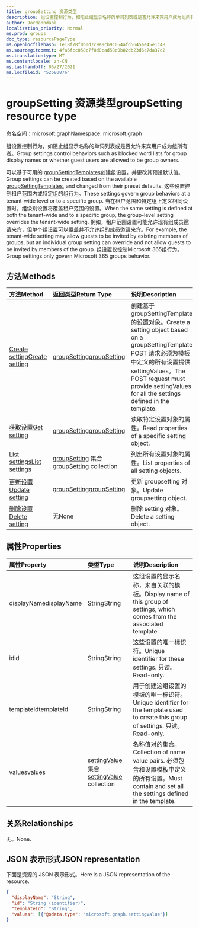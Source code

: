```yaml
---
title: groupSetting 资源类型
description: 组设置控制行为，如阻止组显示名称的单词列表或是否允许来宾用户成为组所有者。
author: Jordanndahl
localization_priority: Normal
ms.prod: groups
doc_type: resourcePageType
ms.openlocfilehash: 1e18f78f0b0d7c9e8cb9c054afd5645ae45e1c48
ms.sourcegitcommit: 4fa6fcc058c7f8d8cad58c0b82db23d6c7da37d2
ms.translationtype: MT
ms.contentlocale: zh-CN
ms.lasthandoff: 05/27/2021
ms.locfileid: "52680876"
---
```

# <a name="groupsetting-resource-type"></a><span data-ttu-id="faceb-103">groupSetting 资源类型</span><span class="sxs-lookup"><span data-stu-id="faceb-103">groupSetting resource type</span></span>

<span data-ttu-id="faceb-104">命名空间：microsoft.graph</span><span class="sxs-lookup"><span data-stu-id="faceb-104">Namespace: microsoft.graph</span></span>

<span data-ttu-id="faceb-105">组设置控制行为，如阻止组显示名称的单词列表或是否允许来宾用户成为组所有者。</span><span class="sxs-lookup"><span data-stu-id="faceb-105">Group settings control behaviors such as blocked word lists for group display names or whether guest users are allowed to be group owners.</span></span>

<span data-ttu-id="faceb-106">可以基于可用的 [groupSettingTemplates](groupsettingtemplate.md)创建组设置，并更改其预设默认值。</span><span class="sxs-lookup"><span data-stu-id="faceb-106">Group settings can be created based on the available [groupSettingTemplates](groupsettingtemplate.md), and changed from their preset defaults.</span></span> <span data-ttu-id="faceb-107">这些设置控制租户范围内或特定组的组行为。</span><span class="sxs-lookup"><span data-stu-id="faceb-107">These settings govern group behaviors at a tenant-wide level or to a specific group.</span></span> <span data-ttu-id="faceb-108">当在租户范围和特定组上定义相同设置时，组级别设置将覆盖租户范围的设置。</span><span class="sxs-lookup"><span data-stu-id="faceb-108">When the same setting is defined at both the tenant-wide and to a specific group, the group-level setting overrides the tenant-wide setting.</span></span>  <span data-ttu-id="faceb-109">例如，租户范围设置可能允许现有组成员邀请来宾，但单个组设置可以覆盖并不允许组的成员邀请来宾。</span><span class="sxs-lookup"><span data-stu-id="faceb-109">For example, the tenant-wide setting may allow guests to be invited by existing members of groups, but an individual group setting can override and not allow guests to be invited by members of the group.</span></span> <span data-ttu-id="faceb-110">组设置仅控制Microsoft 365组行为。</span><span class="sxs-lookup"><span data-stu-id="faceb-110">Group settings only govern Microsoft 365 groups behavior.</span></span>

## <a name="methods"></a><span data-ttu-id="faceb-111">方法</span><span class="sxs-lookup"><span data-stu-id="faceb-111">Methods</span></span>

| <span data-ttu-id="faceb-112">方法</span><span class="sxs-lookup"><span data-stu-id="faceb-112">Method</span></span> | <span data-ttu-id="faceb-113">返回类型</span><span class="sxs-lookup"><span data-stu-id="faceb-113">Return Type</span></span> | <span data-ttu-id="faceb-114">说明</span><span class="sxs-lookup"><span data-stu-id="faceb-114">Description</span></span> |
|:---------------|:--------|:----------|
|[<span data-ttu-id="faceb-115">Create setting</span><span class="sxs-lookup"><span data-stu-id="faceb-115">Create setting</span></span>](../api/groupsetting-post-groupsettings.md) | [<span data-ttu-id="faceb-116">groupSetting</span><span class="sxs-lookup"><span data-stu-id="faceb-116">groupSetting</span></span>](groupsetting.md) |<span data-ttu-id="faceb-117">创建基于 groupSettingTemplate 的设置对象。</span><span class="sxs-lookup"><span data-stu-id="faceb-117">Create a setting object based on a groupSettingTemplate.</span></span> <span data-ttu-id="faceb-118">POST 请求必须为模板中定义的所有设置提供 settingValues。</span><span class="sxs-lookup"><span data-stu-id="faceb-118">The POST request must provide settingValues for all the settings defined in the template.</span></span> |
|[<span data-ttu-id="faceb-119">获取设置</span><span class="sxs-lookup"><span data-stu-id="faceb-119">Get setting</span></span>](../api/groupsetting-get.md) | [<span data-ttu-id="faceb-120">groupSetting</span><span class="sxs-lookup"><span data-stu-id="faceb-120">groupSetting</span></span>](groupsetting.md) | <span data-ttu-id="faceb-121">读取特定设置对象的属性。</span><span class="sxs-lookup"><span data-stu-id="faceb-121">Read properties of a specific setting object.</span></span> |
|[<span data-ttu-id="faceb-122">List settings</span><span class="sxs-lookup"><span data-stu-id="faceb-122">List settings</span></span>](../api/groupsetting-list.md) | <span data-ttu-id="faceb-123">[groupSetting](groupsetting.md) 集合</span><span class="sxs-lookup"><span data-stu-id="faceb-123">[groupSetting](groupsetting.md) collection</span></span> | <span data-ttu-id="faceb-124">列出所有设置对象的属性。</span><span class="sxs-lookup"><span data-stu-id="faceb-124">List properties of all setting objects.</span></span> |
|[<span data-ttu-id="faceb-125">更新设置</span><span class="sxs-lookup"><span data-stu-id="faceb-125">Update setting</span></span>](../api/groupsetting-update.md) | [<span data-ttu-id="faceb-126">groupSetting</span><span class="sxs-lookup"><span data-stu-id="faceb-126">groupSetting</span></span>](groupsetting.md) | <span data-ttu-id="faceb-127">更新 groupsetting 对象。</span><span class="sxs-lookup"><span data-stu-id="faceb-127">Update groupsetting object.</span></span> |
|[<span data-ttu-id="faceb-128">删除设置</span><span class="sxs-lookup"><span data-stu-id="faceb-128">Delete setting</span></span>](../api/groupsetting-delete.md) | <span data-ttu-id="faceb-129">无</span><span class="sxs-lookup"><span data-stu-id="faceb-129">None</span></span> | <span data-ttu-id="faceb-130">删除 setting 对象。</span><span class="sxs-lookup"><span data-stu-id="faceb-130">Delete a setting object.</span></span> |

## <a name="properties"></a><span data-ttu-id="faceb-131">属性</span><span class="sxs-lookup"><span data-stu-id="faceb-131">Properties</span></span>

| <span data-ttu-id="faceb-132">属性</span><span class="sxs-lookup"><span data-stu-id="faceb-132">Property</span></span> | <span data-ttu-id="faceb-133">类型</span><span class="sxs-lookup"><span data-stu-id="faceb-133">Type</span></span> | <span data-ttu-id="faceb-134">说明</span><span class="sxs-lookup"><span data-stu-id="faceb-134">Description</span></span> |
|:---------------|:--------|:----------|
|<span data-ttu-id="faceb-135">displayName</span><span class="sxs-lookup"><span data-stu-id="faceb-135">displayName</span></span>|<span data-ttu-id="faceb-136">String</span><span class="sxs-lookup"><span data-stu-id="faceb-136">String</span></span>| <span data-ttu-id="faceb-137">这组设置的显示名称，来自关联的模板。</span><span class="sxs-lookup"><span data-stu-id="faceb-137">Display name of this group of settings, which comes from the associated template.</span></span> |
|<span data-ttu-id="faceb-138">id</span><span class="sxs-lookup"><span data-stu-id="faceb-138">id</span></span>|<span data-ttu-id="faceb-139">String</span><span class="sxs-lookup"><span data-stu-id="faceb-139">String</span></span>| <span data-ttu-id="faceb-140">这些设置的唯一标识符。</span><span class="sxs-lookup"><span data-stu-id="faceb-140">Unique identifier for these settings.</span></span> <span data-ttu-id="faceb-141">只读。</span><span class="sxs-lookup"><span data-stu-id="faceb-141">Read-only.</span></span> |
|<span data-ttu-id="faceb-142">templateId</span><span class="sxs-lookup"><span data-stu-id="faceb-142">templateId</span></span>|<span data-ttu-id="faceb-143">String</span><span class="sxs-lookup"><span data-stu-id="faceb-143">String</span></span>| <span data-ttu-id="faceb-144">用于创建这组设置的模板的唯一标识符。</span><span class="sxs-lookup"><span data-stu-id="faceb-144">Unique identifier for the template used to create this group of settings.</span></span> <span data-ttu-id="faceb-145">只读。</span><span class="sxs-lookup"><span data-stu-id="faceb-145">Read-only.</span></span> |
|<span data-ttu-id="faceb-146">values</span><span class="sxs-lookup"><span data-stu-id="faceb-146">values</span></span>|<span data-ttu-id="faceb-147">[settingValue](settingvalue.md) 集合</span><span class="sxs-lookup"><span data-stu-id="faceb-147">[settingValue](settingvalue.md) collection</span></span>| <span data-ttu-id="faceb-148">名称值对的集合。</span><span class="sxs-lookup"><span data-stu-id="faceb-148">Collection of name value pairs.</span></span> <span data-ttu-id="faceb-149">必须包含和设置模板中定义的所有设置。</span><span class="sxs-lookup"><span data-stu-id="faceb-149">Must contain and set all the settings defined in the template.</span></span> |

## <a name="relationships"></a><span data-ttu-id="faceb-150">关系</span><span class="sxs-lookup"><span data-stu-id="faceb-150">Relationships</span></span>

<span data-ttu-id="faceb-151">无。</span><span class="sxs-lookup"><span data-stu-id="faceb-151">None.</span></span>

## <a name="json-representation"></a><span data-ttu-id="faceb-152">JSON 表示形式</span><span class="sxs-lookup"><span data-stu-id="faceb-152">JSON representation</span></span>

<span data-ttu-id="faceb-153">下面是资源的 JSON 表示形式。</span><span class="sxs-lookup"><span data-stu-id="faceb-153">Here is a JSON representation of the resource.</span></span>

<!--{
  "blockType": "resource",
  "openType": true,
  "optionalProperties": [],
  "keyProperty": "id",
  "baseType": "microsoft.graph.entity",
  "@odata.type": "microsoft.graph.groupSetting"
}-->

```json
{
  "displayName": "String",
  "id": "String (identifier)",
  "templateId": "String",
  "values": [{"@odata.type": "microsoft.graph.settingValue"}]
}
```


<!-- uuid: 8fcb5dbc-d5aa-4681-8e31-b001d5168d79
2015-10-25 14:57:30 UTC -->
<!-- {
  "type": "#page.annotation",
  "description": "groupSetting resource",
  "keywords": "",
  "section": "documentation",
  "tocPath": ""
}-->

